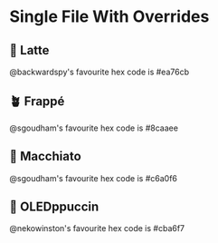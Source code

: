 # Single File With Overrides

## 🌻 Latte

@backwardspy's favourite hex code is #ea76cb

## 🪴 Frappé

@sgoudham's favourite hex code is #8caaee

## 🌺 Macchiato

@sgoudham's favourite hex code is #c6a0f6

## 🌿 OLEDppuccin

@nekowinston's favourite hex code is #cba6f7

